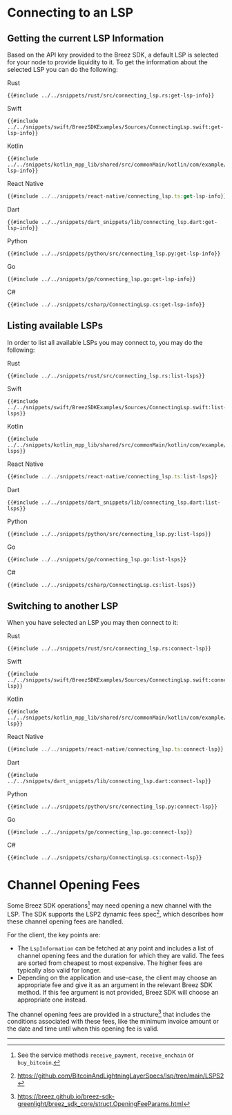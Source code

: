 # Connecting to an LSP

## Getting the current LSP Information

Based on the API key provided to the Breez SDK, a default LSP is selected for your node to provide liquidity to it. To get the information about the selected LSP you can do the following:

<custom-tabs category="lang">
<div slot="title">Rust</div>
<section>

```rust,ignore
{{#include ../../snippets/rust/src/connecting_lsp.rs:get-lsp-info}}
```
</section>

<div slot="title">Swift</div>
<section>

```swift,ignore
{{#include ../../snippets/swift/BreezSDKExamples/Sources/ConnectingLsp.swift:get-lsp-info}}
```
</section>

<div slot="title">Kotlin</div>
<section>

```kotlin,ignore
{{#include ../../snippets/kotlin_mpp_lib/shared/src/commonMain/kotlin/com/example/kotlinmpplib/ConnectingLsp.kt:get-lsp-info}}
```
</section>

<div slot="title">React Native</div>
<section>

```typescript
{{#include ../../snippets/react-native/connecting_lsp.ts:get-lsp-info}}
```
</section>

<div slot="title">Dart</div>
<section>

```dart,ignore
{{#include ../../snippets/dart_snippets/lib/connecting_lsp.dart:get-lsp-info}}
```
</section>

<div slot="title">Python</div>
<section>

```python,ignore
{{#include ../../snippets/python/src/connecting_lsp.py:get-lsp-info}}
```
</section>

<div slot="title">Go</div>
<section>

```go,ignore
{{#include ../../snippets/go/connecting_lsp.go:get-lsp-info}}
```
</section>

<div slot="title">C#</div>
<section>

```cs,ignore
{{#include ../../snippets/csharp/ConnectingLsp.cs:get-lsp-info}}
```
</section>
</custom-tabs>

## Listing available LSPs

In order to list all available LSPs you may connect to, you may do the following:

<custom-tabs category="lang">
<div slot="title">Rust</div>
<section>

```rust,ignore
{{#include ../../snippets/rust/src/connecting_lsp.rs:list-lsps}}
```
</section>

<div slot="title">Swift</div>
<section>

```swift,ignore
{{#include ../../snippets/swift/BreezSDKExamples/Sources/ConnectingLsp.swift:list-lsps}}
```
</section>

<div slot="title">Kotlin</div>
<section>

```kotlin,ignore
{{#include ../../snippets/kotlin_mpp_lib/shared/src/commonMain/kotlin/com/example/kotlinmpplib/ConnectingLsp.kt:list-lsps}}
```
</section>

<div slot="title">React Native</div>
<section>

```typescript
{{#include ../../snippets/react-native/connecting_lsp.ts:list-lsps}}
```
</section>

<div slot="title">Dart</div>
<section>

```dart,ignore
{{#include ../../snippets/dart_snippets/lib/connecting_lsp.dart:list-lsps}}
```
</section>

<div slot="title">Python</div>
<section>

```python,ignore
{{#include ../../snippets/python/src/connecting_lsp.py:list-lsps}}
```
</section>

<div slot="title">Go</div>
<section>

```go,ignore
{{#include ../../snippets/go/connecting_lsp.go:list-lsps}}
```
</section>

<div slot="title">C#</div>
<section>

```cs,ignore
{{#include ../../snippets/csharp/ConnectingLsp.cs:list-lsps}}
```
</section>
</custom-tabs>

## Switching to another LSP

When you have selected an LSP you may then connect to it:

<custom-tabs category="lang">
<div slot="title">Rust</div>
<section>

```rust,ignore
{{#include ../../snippets/rust/src/connecting_lsp.rs:connect-lsp}}
```
</section>

<div slot="title">Swift</div>
<section>

```swift,ignore
{{#include ../../snippets/swift/BreezSDKExamples/Sources/ConnectingLsp.swift:connect-lsp}}
```
</section>

<div slot="title">Kotlin</div>
<section>

```kotlin,ignore
{{#include ../../snippets/kotlin_mpp_lib/shared/src/commonMain/kotlin/com/example/kotlinmpplib/ConnectingLsp.kt:connect-lsp}}
```
</section>

<div slot="title">React Native</div>
<section>

```typescript
{{#include ../../snippets/react-native/connecting_lsp.ts:connect-lsp}}
```
</section>

<div slot="title">Dart</div>
<section>

```dart,ignore
{{#include ../../snippets/dart_snippets/lib/connecting_lsp.dart:connect-lsp}}
```
</section>

<div slot="title">Python</div>
<section>

```python,ignore
{{#include ../../snippets/python/src/connecting_lsp.py:connect-lsp}}
```
</section>

<div slot="title">Go</div>
<section>

```go,ignore
{{#include ../../snippets/go/connecting_lsp.go:connect-lsp}}
```
</section>

<div slot="title">C#</div>
<section>

```cs,ignore
{{#include ../../snippets/csharp/ConnectingLsp.cs:connect-lsp}}
```
</section>
</custom-tabs>

# Channel Opening Fees

Some Breez SDK operations[^1] may need opening a new channel with the LSP. The SDK supports the LSP2 dynamic fees spec[^2],
which describes how these channel opening fees are handled.

For the client, the key points are:

* The `LspInformation` can be fetched at any point and includes a list of channel opening fees and the duration for which
  they are valid. The fees are sorted from cheapest to most expensive. The higher fees are typically also valid for longer.
* Depending on the application and use-case, the client may choose an appropriate fee and give it as an argument in the
  relevant Breez SDK method. If this fee argument is not provided, Breez SDK will choose an appropriate one instead.

The channel opening fees are provided in a structure[^3] that includes the conditions associated with these fees, like
the minimum invoice amount or the date and time until when this opening fee is valid.

---

[^1]: See the service methods `receive_payment`, `receive_onchain` or `buy_bitcoin`.

[^2]: https://github.com/BitcoinAndLightningLayerSpecs/lsp/tree/main/LSPS2

[^3]: https://breez.github.io/breez-sdk-greenlight/breez_sdk_core/struct.OpeningFeeParams.html
